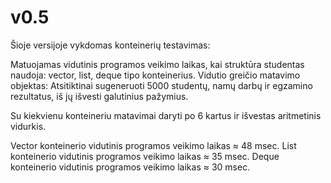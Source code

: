 # v0.5

Šioje versijoje vykdomas konteinerių testavimas:

Matuojamas vidutinis programos veikimo laikas, kai struktūra studentas naudoja: vector, list, deque tipo konteinerius.
Vidutio greičio matavimo objektas: Atsitiktinai sugeneruoti 5000 studentų, namų darbų ir egzamino rezultatus, iš jų išvesti galutinius pažymius.

Su kiekvienu konteineriu matavimai daryti po 6 kartus ir išvestas aritmetinis vidurkis.

Vector konteinerio vidutinis programos veikimo laikas ≈ 48 msec.
List konteinerio vidutinis programos veikimo laikas ≈ 35 msec.
Deque konteinerio vidutinis programos veikimo laikas ≈ 30 msec.
